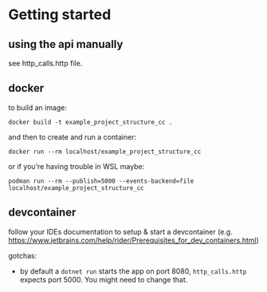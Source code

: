 # Getting started

## using the api manually
see http_calls.http file.


## docker
to build an image:

```docker build -t example_project_structure_cc .```

and then to create and run a container:

```docker run --rm localhost/example_project_structure_cc```

or if you're having trouble in WSL maybe:

```podman run --rm --publish=5000 --events-backend=file localhost/example_project_structure_cc```

## devcontainer
follow your IDEs documentation to setup & start a devcontainer (e.g. https://www.jetbrains.com/help/rider/Prerequisites_for_dev_containers.html)

gotchas:
- by default a ```dotnet run``` starts the app on port 8080, ```http_calls.http``` expects port 5000. You might need to change that.